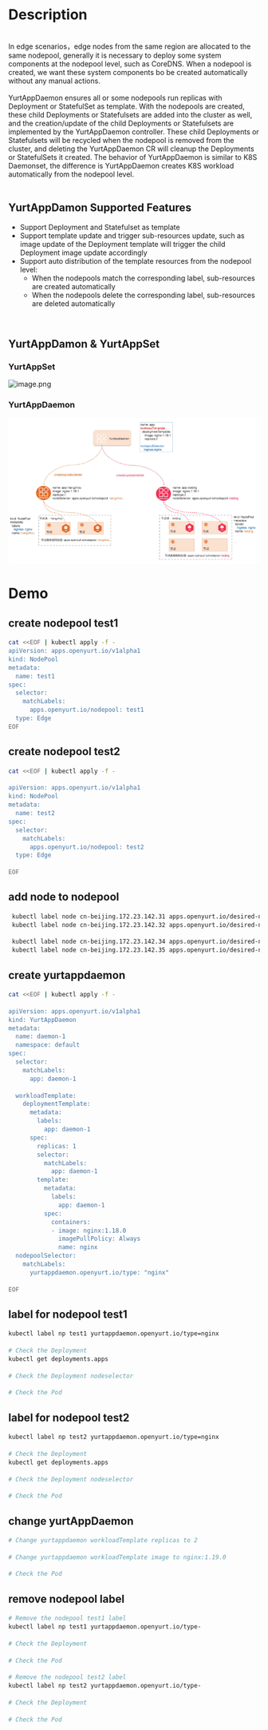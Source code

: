 <a name="Ynuk5"></a>
# Description
<br />In edge scenarios，edge nodes from the same region are allocated to the same nodepool, generally it is necessary to deploy some system components at the nodepool level, such as CoreDNS. When a nodepool is created, we want these system components bo be created automatically without any manual actions.
<br />
<br />YurtAppDaemon ensures all or some nodepools run replicas with Deployment or StatefulSet as template. With the nodepools are created, these child Deployments or Statefulsets are added into the cluster as well, and the creation/update of the child Deployments or Statefulsets are implemented by the YurtAppDaemon controller. These child Deployments or Statefulsets will be recycled when the nodepool is removed from the cluster, and deleting the YurtAppDaemon CR will cleanup the Deployments or StatefulSets it created. The behavior of YurtAppDaemon is similar to K8S Daemonset, the difference is YurtAppDaemon creates K8S workload automatically from the nodepool level.<br />​

<a name="PGkba"></a>
## YurtAppDamon Supported Features

- Support Deployment and Statefulset as template
- Support template update and trigger sub-resources update, such as image update of the Deployment template will trigger the child Deployment image update accordingly
- Support auto distribution of the template resources from the nodepool level:
  - When the nodepools match the corresponding label, sub-resources are created automatically
  - When the nodepools delete the corresponding label, sub-resources are deleted automatically

​<br />
<a name="cvH4w"></a>
## YurtAppDamon & YurtAppSet

<a name="RFvu8"></a>
### YurtAppSet

![image.png](./images/yurtappset.png)

<a name="JML1n"></a>
### YurtAppDaemon
![image.png](./images/yurtappdaemon.png)

<a name="th18J"></a>
# Demo
<a name="e5xUz"></a>
## create nodepool  test1
```bash
cat <<EOF | kubectl apply -f -
apiVersion: apps.openyurt.io/v1alpha1
kind: NodePool
metadata:
  name: test1
spec:
  selector:
    matchLabels:
      apps.openyurt.io/nodepool: test1
  type: Edge
EOF
```

<a name="rfeAg"></a>
## create nodepool  test2
```bash
cat <<EOF | kubectl apply -f -

apiVersion: apps.openyurt.io/v1alpha1
kind: NodePool
metadata:
  name: test2
spec:
  selector:
    matchLabels:
      apps.openyurt.io/nodepool: test2
  type: Edge

EOF
```
<a name="ztrk6"></a>
## add node to nodepool
```bash
 kubectl label node cn-beijing.172.23.142.31 apps.openyurt.io/desired-nodepool=test1
 kubectl label node cn-beijing.172.23.142.32 apps.openyurt.io/desired-nodepool=test1

 kubectl label node cn-beijing.172.23.142.34 apps.openyurt.io/desired-nodepool=test2
 kubectl label node cn-beijing.172.23.142.35 apps.openyurt.io/desired-nodepool=test2

```

<a name="LKPk3"></a>
## create yurtappdaemon
```bash
cat <<EOF | kubectl apply -f -

apiVersion: apps.openyurt.io/v1alpha1
kind: YurtAppDaemon
metadata:
  name: daemon-1
  namespace: default
spec:
  selector:
    matchLabels:
      app: daemon-1

  workloadTemplate:
    deploymentTemplate:
      metadata:
        labels:
          app: daemon-1
      spec:
        replicas: 1
        selector:
          matchLabels:
            app: daemon-1
        template:
          metadata:
            labels:
              app: daemon-1
          spec:
            containers:
            - image: nginx:1.18.0
              imagePullPolicy: Always
              name: nginx
  nodepoolSelector:
    matchLabels:
      yurtappdaemon.openyurt.io/type: "nginx"

EOF
```

<a name="F67pd"></a>
## label for nodepool test1
```bash
kubectl label np test1 yurtappdaemon.openyurt.io/type=nginx

# Check the Deployment
kubectl get deployments.apps

# Check the Deployment nodeselector

# Check the Pod
```

<a name="MnFOK"></a>
## label for nodepool test2
```bash
kubectl label np test2 yurtappdaemon.openyurt.io/type=nginx

# Check the Deployment
kubectl get deployments.apps

# Check the Deployment nodeselector

# Check the Pod
```

<a name="bo5kt"></a>
## change yurtAppDaemon

```bash
# Change yurtappdaemon workloadTemplate replicas to 2

# Change yurtappdaemon workloadTemplate image to nginx:1.19.0

# Check the Pod
```

<a name="UTCfl"></a>
## remove nodepool label
```bash
# Remove the nodepool test1 label
kubectl label np test1 yurtappdaemon.openyurt.io/type-

# Check the Deployment

# Check the Pod

# Remove the nodepool test2 label
kubectl label np test2 yurtappdaemon.openyurt.io/type-

# Check the Deployment

# Check the Pod

```
